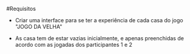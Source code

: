 #Requisitos

* Criar uma interface para se ter a experiência de cada casa 
do jogo "JOGO DA VELHA"

* As casa tem de estar vazias inicialmente, e apenas preenchidas de acordo
com as jogadas dos participantes 1 e 2
